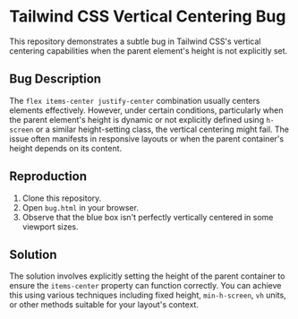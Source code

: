 # Tailwind CSS Vertical Centering Bug
This repository demonstrates a subtle bug in Tailwind CSS's vertical centering capabilities when the parent element's height is not explicitly set.

## Bug Description
The `flex items-center justify-center` combination usually centers elements effectively. However, under certain conditions, particularly when the parent element's height is dynamic or not explicitly defined using `h-screen` or a similar height-setting class, the vertical centering might fail.  The issue often manifests in responsive layouts or when the parent container's height depends on its content.

## Reproduction
1. Clone this repository.
2. Open `bug.html` in your browser.
3. Observe that the blue box isn't perfectly vertically centered in some viewport sizes.

## Solution
The solution involves explicitly setting the height of the parent container to ensure the `items-center` property can function correctly. You can achieve this using various techniques including fixed height, `min-h-screen`, `vh` units, or other methods suitable for your layout's context.
